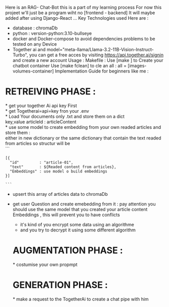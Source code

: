 Here is an RAG- Chat-Bot  this is a part of my learning process
For now this  projeet w'll just be a program wiht no [frontend - backend]
It will maybe added after  using Django-React ...
Key Technologies used Here are :
 * database : chromaDb
 * python : version-python:3.10-bullseye
 * docker and Docker-compose to avoid dependencies problems to be tested on any Device
 * Together ai and  model="meta-llama/Llama-3.2-11B-Vision-Instruct-Turbo",
        you can get a free acces by visiting https://api.together.ai/signin and create a new account
Usage :
     Makefile : 
               Use [make ] to Create your chatbot container
               Use [make fclean] to cle an all : all = [images-volumes-container]
Implementation Guide for beginners like me :
<h1> RETREIVING PHASE : </h1>
   * get your together Ai api key  First </br>
   * get Togetherai=api=key fron your .env </br>
   * Load Your documents only .txt and store them on a dict </br>
     key,value articleId : articleContent </br>
   * use some model to create embedding from your own readed articles and store them :</br>
       either in new dictionary or the same dictionary that contain the text readed from articles so structur will be </br>
```

    [{
      "id"         : "article-01",
      "text"       : ${Readed content from articles},
      "Embeddings" : use model o build embeddings
    }]
    
    ```
* upsert this array of articles data to chromaDb
* get user Question and create emebedding from it : 
  pay attention you should use the same model that you created your 
  article content Embeddings , this will prevent you to have conflicts
  - it's kind of you encrypt some data using an algorithme
  - and you try to decrypt it using some different algorithm
    
  <h1> AUGMENTATION PHASE : </h1>
      * costumise your own propmpt
  <h1> GENERATION PHASE : </h1>
    * make a request to the TogetherAi to create a chat pipe with him
               
